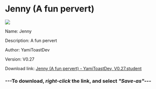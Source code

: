 # Jenny (A fun pervert)

<img src = "https://raw.githubusercontent.com/Arbiter1223/Koukou-Gurashi-Custom-Students/master/Students/Files/Jenny%20(A%20fun%20pervert).png">

Name: Jenny

Description: A fun pervert

Author: YamiToastDev

Version: V0.27

Download link: <a href="https://raw.githubusercontent.com/Arbiter1223/Koukou-Gurashi-Custom-Students/master/Students/Files/Jenny%20(A%20fun%20pervert)%20-%20YamiToastDev%2C%20V0.27.student">Jenny (A fun pervert) - YamiToastDev, V0.27.student</a>

### ---**To download, _right-click_ the link, and select _"Save-as"_**---

